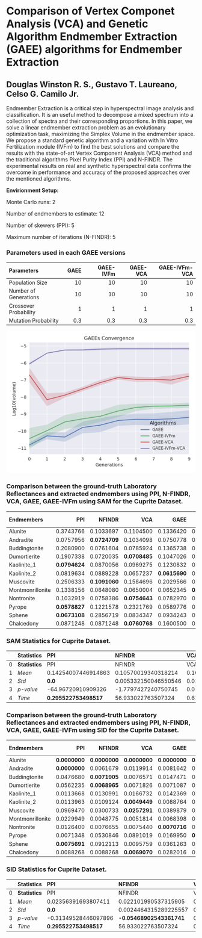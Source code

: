 # Comparison of Vertex Componet Analysis (VCA) and Genetic Algorithm Endmember Extraction (GAEE) algorithms for Endmember Extraction

## Douglas Winston R. S., Gustavo T. Laureano, Celso G. Camilo Jr.

Endmember Extraction is a critical step in hyperspectral image analysis and classification. It is an useful method to decompose a mixed spectrum into a collection of spectra and their corresponding proportions. In this paper, we solve a linear endmember extraction problem as an evolutionary optimization task, maximizing the Simplex Volume in the endmember space. We propose a standard genetic algorithm and a variation with In Vitro Fertilization module (IVFm) to find the best solutions and compare the results with the state-of-art Vertex Component Analysis (VCA) method and the traditional algorithms Pixel Purity Index (PPI) and N-FINDR. The experimental results on real and synthetic hyperspectral data confirms the overcome in performance and accuracy of the proposed approaches over the mentioned algorithms.

**Envirionment Setup:**

Monte Carlo runs: 2 

Number of endmembers to estimate: 12 

Number of skewers (PPI): 5 

Maximum number of iterations (N-FINDR): 5 

### Parameters used in each GAEE versions

| Parameters            |   GAEE |   GAEE-IVFm |   GAEE-VCA |   GAEE-IVFm-VCA |
|:----------------------|-------:|------------:|-----------:|----------------:|
| Population Size       |   10   |        10   |       10   |            10   |
| Number of Generations |   10   |        10   |       10   |            10   |
| Crossover Probability |    1   |         1   |        1   |             1   |
| Mutation Probability  |    0.3 |         0.3 |        0.3 |             0.3 |

![alt text](Convergence.png)

### Comparison between the ground-truth Laboratory Reflectances and extracted endmembers using PPI, N-FINDR, VCA, GAEE, GAEE-IVFm using SAM for the Cuprite Dataset.

| Endmembers       |       PPI |    NFINDR |       VCA |      GAEE |   GAEE-IVFm |   GAEE-VCA |   GAEE-IVFm-VCA |
|:-----------------|----------:|----------:|----------:|----------:|------------:|-----------:|----------------:|
| Alunite          | 0.3743766 | 0.1033697 | 0.1104500 | 0.1336420 |   0.2370752 |  **0.0926313** |       **0.0926313** |
| Andradite        | 0.0757956 | **0.0724709** | 0.1034098 | 0.0750778 |   0.0802386 |  0.0867231 |       0.0793889 |
| Buddingtonite    | 0.2080900 | 0.0761604 | 0.0785924 | 0.1365738 |   0.1049712 |  **0.0761598** |       **0.0761598** |
| Dumortierite     | 0.1907338 | 0.0720035 | **0.0708485** | 0.1047026 |   0.0916377 |  0.0754879 |       0.0754879 |
| Kaolinite_1      | **0.0794624** | 0.0870056 | 0.0969275 | 0.1230832 |   0.1006144 |  0.0870058 |       0.0870058 |
| Kaolinite_2      | 0.0819634 | 0.0889228 | 0.0657237 | **0.0615690** |   0.0767058 |  0.0938859 |       0.0641441 |
| Muscovite        | 0.2506333 | **0.1091060** | 0.1584696 | 0.2029566 |   0.1402789 |  0.1993443 |       0.1569993 |
| Montmonrillonite | 0.1338156 | 0.0648080 | 0.0650004 | 0.0652345 |   **0.0609964** |  0.0663206 |       0.0646198 |
| Nontronite       | 0.1032919 | 0.0758386 | **0.0754643** | 0.0782970 |   0.0761191 |  0.0780452 |       0.0780452 |
| Pyrope           | **0.0578827** | 0.1221578 | 0.2321769 | 0.0589776 |   0.0792559 |  0.0589284 |       0.0663260 |
| Sphene           | **0.0673108** | 0.2856719 | 0.0834347 | 0.0934243 |   0.0699057 |  0.1108873 |       0.2856719 |
| Chalcedony       | 0.0871248 | 0.0871248 | **0.0760768** | 0.1600500 |   0.0988815 |  0.0765022 |       0.0765022 |

### SAM Statistics for Cuprite Dataset. 

|    | Statistics     | PPI                 | NFINDR               | VCA                  | GAEE                | GAEE-IVFm            | GAEE-VCA             | GAEE-IVFm-VCA        |
|---:|:---------------|:--------------------|:---------------------|:---------------------|:--------------------|:---------------------|:---------------------|:---------------------|
|  0 | ****Statistics**** | PPI                 | NFINDR               | VCA                  | GAEE                | GAEE-IVFm            | GAEE-VCA             | GAEE-IVFm-VCA        |
|  1 | _Mean_         | 0.14254007446914863 | 0.10570019340318214  | 0.10200513677830932  | 0.10794469571082775 | 0.10239273206568295  | **0.0942018628573056**   | 0.10145221835725204  |
|  2 | _Std_          | **0.0**                 | 0.005332150046550546 | 0.018006586214343385 | 0.01742925447424214 | 0.014436726649944541 | 0.013009435994913984 | 0.008158837495002872 |
|  3 | _p-value_      | -64.96720910909326  | -1.7797427240750745  | 0.0                  | -9.270351874940559  | **-0.32820173681186643** | 3.1776968155557737   | 0.4078155669203638   |
|  4 | _Time_         | **0.295522753498517**   | 56.933022763507324   | 0.6149418420027359   | 0.441464971001551   | 0.453566853000666    | 0.4234358465037076   | 0.45532045199070126  |

### Comparison between the ground-truth Laboratory Reflectances and extracted endmembers using PPI, N-FINDR, VCA, GAEE, GAEE-IVFm using SID for the Cuprite Dataset.

| Endmembers       |       PPI |    NFINDR |       VCA |      GAEE |   GAEE-IVFm |   GAEE-VCA |   GAEE-IVFm-VCA |
|:-----------------|----------:|----------:|----------:|----------:|------------:|-----------:|----------------:|
| Alunite          | **0.0000000** | **0.0000000** | **0.0000000** | **0.0000000** |   **0.0000000** |  **0.0000000** |       0.0106528 |
| Andradite        | **0.0000000** | 0.0061679 | 0.0119914 | 0.0081642 |   0.0068158 |  **0.0000000** |       0.0094214 |
| Buddingtonite    | 0.0476680 | **0.0071905** | 0.0076571 | 0.0147471 |   0.0372307 |  **0.0071905** |       **0.0071905** |
| Dumortierite     | 0.0562235 | **0.0068965** | 0.0071826 | 0.0071087 |   0.0110544 |  0.0077469 |       0.0077469 |
| Kaolinite_1      | 0.0113668 | 0.0130991 | 0.0166732 | 0.0142369 |   0.0128849 |  **0.0104453** |       0.0130991 |
| Kaolinite_2      | 0.0113963 | 0.0109124 | **0.0049449** | 0.0088764 |   0.0058211 |  0.0163145 |       0.0058072 |
| Muscovite        | 0.0969470 | 0.0300733 | **0.0257291** | 0.0389879 |   0.0298261 |  0.0316990 |       0.0316361 |
| Montmonrillonite | 0.0229949 | 0.0048775 | 0.0051814 | 0.0068398 |   0.0065041 |  0.0064747 |       **0.0047043** |
| Nontronite       | 0.0126400 | 0.0076655 | 0.0075440 | **0.0070716** |   0.0088840 |  0.0082960 |       0.0082960 |
| Pyrope           | 0.0071348 | 0.0530846 | 0.0891019 | 0.0169950 |   **0.0063414** |  0.0071907 |       0.0104577 |
| Sphene           | **0.0075691** | 0.0912113 | 0.0095759 | 0.0361263 |   0.0172372 |  0.0528866 |       0.0551972 |
| Chalcedony       | 0.0088268 | 0.0088268 | **0.0069070** | 0.0282016 |   0.0189973 |  0.0070255 |       0.0070255 |

### SID Statistics for Cuprite Dataset. 

|    | Statistics     | PPI                  | NFINDR                | VCA                  | GAEE                  | GAEE-IVFm            | GAEE-VCA             | GAEE-IVFm-VCA        |
|---:|:---------------|:---------------------|:----------------------|:---------------------|:----------------------|:---------------------|:---------------------|:---------------------|
|  0 | ****Statistics**** | PPI                  | NFINDR                | VCA                  | GAEE                  | GAEE-IVFm            | GAEE-VCA             | GAEE-IVFm-VCA        |
|  1 | _Mean_         | 0.02356391693807411  | 0.022101990537315905  | 0.0217683328315709   | 0.015619861447275564  | 0.015147188538679987 | **0.013302314713372591** | 0.020734380764811808 |
|  2 | _Std_          | **0.0**                  | 0.0024464315289225557 | 0.008378669068249906 | 0.0035835537012341243 | 0.003803994083899256 | 0.002828493367664799 | 0.008137670711107336 |
|  3 | _p-value_      | -0.31349528446097896 | **-0.05468902543361741**  | 0.0                  | 1.0734754132972841    | 1.1092277071908274   | 1.4751396539417356   | 0.11971045592537045  |
|  4 | _Time_         | **0.295522753498517**    | 56.933022763507324    | 0.6149418420027359   | 0.441464971001551     | 0.453566853000666    | 0.4234358465037076   | 0.45532045199070126  |

